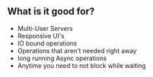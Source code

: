 ##  What is it good for?

* Multi-User Servers
* Responsive UI's
* IO bound operations
* Operations that aren't needed right away
* long running Async operations
* Anytime you need to not block while waiting
